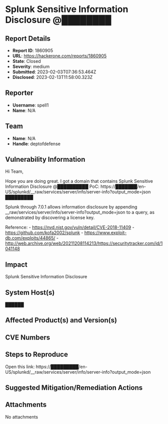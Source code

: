 # Splunk Sensitive Information Disclosure @████████

## Report Details
- **Report ID**: 1860905
- **URL**: https://hackerone.com/reports/1860905
- **State**: Closed
- **Severity**: medium
- **Submitted**: 2023-02-03T07:36:53.464Z
- **Disclosed**: 2023-02-13T11:58:00.323Z

## Reporter
- **Username**: spell1
- **Name**: N/A

## Team
- **Name**: N/A
- **Handle**: deptofdefense

## Vulnerability Information
Hi Team,

Hope you are doing great.
I got a domain that contains Splunk Sensitive Information Disclosure @██████████
PoC:
https://███████/en-US/splunkd/__raw/services/server/info/server-info?output_mode=json
█████████

Splunk through 7.0.1 allows information disclosure by appending __raw/services/server/info/server-info?output_mode=json to a query, as demonstrated by discovering a license key.

Reference:
    - https://nvd.nist.gov/vuln/detail/CVE-2018-11409
    - https://github.com/kofa2002/splunk
    - https://www.exploit-db.com/exploits/44865/
    - http://web.archive.org/web/20211208114213/https://securitytracker.com/id/1041148

## Impact

Splunk Sensitive Information Disclosure

## System Host(s)
██████

## Affected Product(s) and Version(s)


## CVE Numbers


## Steps to Reproduce
Open this link:
https://█████████/en-US/splunkd/__raw/services/server/info/server-info?output_mode=json

## Suggested Mitigation/Remediation Actions




## Attachments
No attachments
